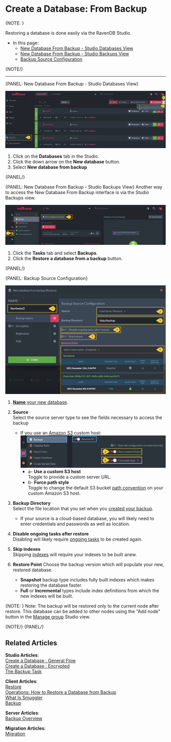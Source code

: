 # Create a Database: From Backup

{NOTE: }

Restoring a database is done easily via the RavenDB Studio. 

* In this page:  
  * [New Database From Backup - Studio Databases View](../../../../studio/server/databases/create-new-database/from-backup#new-database-from-backup---studio-databases-view)  
  * [New Database From Backup - Studio Backups View](../../../../studio/server/databases/create-new-database/from-backup#new-database-from-backup---studio-backups-view)  
  * [Backup Source Configuration](../../../../studio/server/databases/create-new-database/from-backup#backup-source-configuration)  

{NOTE/}

---

{PANEL: New Database From Backup - Studio Databases View}

![Figure 1. Create New Database From Backup](images/new-database-from-backup-1.png "Create New Database From Backup")

 1. Click on the **Databases** tab in the Studio.  
 2. Click the down arrow on the **New database** button.  
 3. Select **New database from backup**  

{PANEL/}

{PANEL: New Database From Backup - Studio Backups View}
Another way to access the New Database From Backup interface is via the Studio Backups view.

![Figure 1. Create New Database From Backup](images/backup-task-view1.png "Create New Database From Backup")

1. Click the **Tasks** tab and select **Backups**.
2. Click the **Restore a database from a backup** button.

{PANEL/}

{PANEL: Backup Source Configuration}

![Figure 2. Backup Source Configuration](images/new-database-from-backup-2.png "Backup Source Configuration")

1. [**Name** your new database](../../../../studio/server/databases/create-new-database/general-flow#2.-database-name).  

2. **Source**  
   Select the source server type to see the fields necessary to access the backup
   * If you use an [Amazon S3](https://aws.amazon.com/s3/) custom host:
     ![ForcePathStyle](images/studio-force-path-style.png "ForcePathStyle")
      * a- **Use a custom S3 host**  
        Toggle to provide a custom server URL.  
      * b- **Force path style**  
        Toggle to change the default S3 bucket [path convention](https://aws.amazon.com/blogs/aws/amazon-s3-path-deprecation-plan-the-rest-of-the-story/) on your custom Amazon S3 host.  


3. **Backup Directory**  
   Select the file location that you set when you [created your backup](../../../../studio/database/tasks/backup-task).  
    * If your source is a cloud-based database, you will likely need to enter credentials and passwords as well as location.  

4. **Disable ongoing tasks after restore**  
   Disabling will likely require [ongoing tasks](../../../database/tasks/ongoing-tasks/general-info) to be created again.  

5. **Skip indexes**  
   Skipping [indexes](../../../../indexes/what-are-indexes) will require your indexes to be built anew.  

6. **Restore Point** 
   Choose the backup version which will populate your new, restored database.  
   * **Snapshot** backup type includes fully built indexes which makes restoring the database faster.  
   * **Full** or **Incremental** types include index definitions from which the new indexes will be built.  
   
{NOTE: }
 Note: The backup will be restored only to the current node after restore. This database can be added to other nodes using the "Add node" button in the [Manage group](../../../database/settings/manage-database-group) Studio view.

{NOTE/}
{PANEL/}



## Related Articles

**Studio Articles**:   
[Create a Database : General Flow](../../../../studio/server/databases/create-new-database/general-flow)     
[Create a Database : Encrypted](../../../../studio/server/databases/create-new-database/encrypted)   
[The Backup Task](../../../../studio/database/tasks/backup-task) 

**Client Articles**:  
[Restore](../../../../client-api/operations/maintenance/backup/restore)   
[Operations: How to Restore a Database from Backup](../../../../client-api/operations/server-wide/restore-backup)    
[What Is Smuggler](../../../../client-api/smuggler/what-is-smuggler)   
[Backup](../../../../client-api/operations/maintenance/backup/backup)

**Server Articles**:  
[Backup Overview](../../../../server/ongoing-tasks/backup-overview)

**Migration Articles**:  
[Migration](../../../../migration/server/data-migration) 
